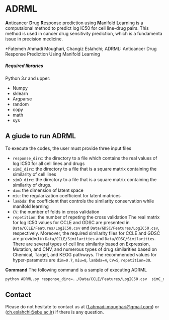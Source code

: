# ADRML
**A**nticancer **D**rug **R**esponse prediction using **M**anifold **L**earning is a computaional method to predict log IC50 for cell line-drug pairs. This method is used in cancer drug sensitivity prediction, which is a fundamenta issue in precision medicine. 

*Fatemeh Ahmadi Moughari, Changiz Eslahchi; ADRML: Anticancer Drug Response Prediction Using Manifold Learning



##### Required libraries
Python 3.r and upper:
- Numpy
- sklearn
- Argparse
- random
- copy
- math
- sys

## A giude to run ADRML
To execute the codes, the user must provide three input files
- `response_dirc`: the directory to a file which contains the real values of log IC50 for all cell lines and drugs
- `simC_dirc`: the directory to a file that is a square matrix containing the similarity of cell lines
- `simD_dirc`: the directory to a file that is a square matrix containing the similarity of drugs.
- `dim`: the dimension of latent space
- `miu`: the regularization coefficient for latent matrices
- `lambda`: the coefficient that controls the similarity conservation while manifold learning
- `CV`: the number of folds in cross validation
- `repetition`: the number of repeting the cross validation 
The real matrix for log IC50 values for CCLE and GDSC are presented in `Data/CCLE/Features/LogIC50.csv` and `Data/GDSC/Features/LogIC50.csv`, respectively. Moreover, the required similarity files for CCLE and GDSC are provided in `Data/CCLE/Similarities` and `Data/GDSC/Similarities`. There are several types of cell line similarity based on Expression, Mutation, and CNV, and numerous types of drug similarities based on Chemical, Target, and KEGG pathways. 
The recommended values for hyper-parametrs are `dim=0.7`, `miu=8`, `lambda=4`, `CV=5`, `repetition=30`.

__Command__
The following command is a sample of executing ADRML
```sh
python ADRML.py response_dirc=../Data/CCLE/Features/LogIC50.csv  simC_dirc=../Data/CCLE/Similarities/Expression.csv simD_dric=../Data/CCLE/Similarities/Target.csv dim=0.7 miu=8 lambda=4 CV=5 repetition=30
```

## Contact

Please do not hesitate to contact us at (f.ahmadi.moughari@gmail.com) or (ch.eslahchi@sbu.ac.ir) if there is any question. 

